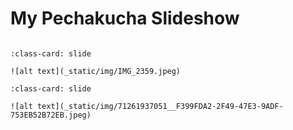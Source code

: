 # My Pechakucha Slideshow 

```{include} _static/play_pause.html
```

```{card} 
:class-card: slide

![alt text](_static/img/IMG_2359.jpeg)
```

```{card}
:class-card: slide

![alt text](_static/img/71261937051__F399FDA2-2F49-47E3-9ADF-753EB52B72EB.jpeg)
```

